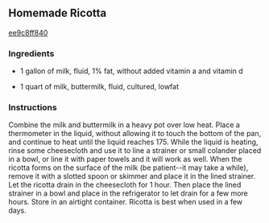 ## Homemade Ricotta

[ee9c8ff840](http://www.food.com/recipe/homemade-ricotta-206735)

### Ingredients

 - 1 gallon of milk, fluid, 1% fat, without added vitamin a and vitamin d

 - 1 quart of milk, buttermilk, fluid, cultured, lowfat

### Instructions

Combine the milk and buttermilk in a heavy pot over low heat. Place a thermometer in the liquid, without allowing it to touch the bottom of the pan, and continue to heat until the liquid reaches 175. While the liquid is heating, rinse some cheesecloth and use it to line a strainer or small colander placed in a bowl, or line it with paper towels and it will work as well. When the ricotta forms on the surface of the milk (be patient--it may take a while), remove it with a slotted spoon or skimmer and place it in the lined strainer. Let the ricotta drain in the cheesecloth for 1 hour. Then place the lined strainer in a bowl and place in the refrigerator to let drain for a few more hours. Store in an airtight container. Ricotta is best when used in a few days.